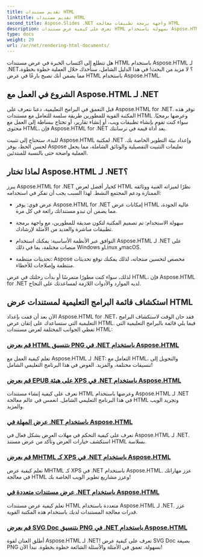 ```yaml
---
title: تقديم مستندات HTML
linktitle: تقديم مستندات HTML
second_title: Aspose.Slides .NET واجهة برمجة تطبيقات معالجة HTML
description: تعرف على كيفية عرض مستندات HTML بسهولة باستخدام Aspose.HTML لبرامج .NET التعليمية. استكشف قائمة شاملة من البرامج التعليمية لإتقان عرض HTML.
type: docs
weight: 29
url: /ar/net/rendering-html-documents/
---
```


هل تتطلع إلى اكتساب الخبرة في عرض مستندات HTML باستخدام Aspose.HTML لـ .NET؟ لا مزيد من البحث! في هذا الدليل الشامل، سنأخذك خلال العملية خطوة بخطوة، مما يضمن أنك تصبح بارعًا في عرض HTML باستخدام Aspose.HTML.

## الشروع في العمل مع Aspose.HTML لـ .NET

قبل التعمق في البرامج التعليمية، دعنا نتعرف على Aspose.HTML for .NET. توفر هذه المكتبة القوية للمطورين طريقة سلسة للتعامل مع مستندات HTML وعرضها برمجيًا. سواء كنت تقوم بإنشاء تطبيقات ويب، أو إنشاء تقارير، أو تحتاج ببساطة إلى العمل مع محتوى HTML، فإن Aspose.HTML for .NET يعد أداة قيمة في ترسانتك.

للبدء، ستحتاج إلى تثبيت Aspose.HTML لمكتبة .NET وإعداد بيئة التطوير الخاصة بك. لحسن الحظ، يوفر Aspose تعليمات التثبيت التفصيلية والوثائق الشاملة، مما يجعل العملية واضحة حتى بالنسبة للمبتدئين.

## لماذا تختار Aspose.HTML لـ .NET؟

يبرز Aspose.HTML for .NET كخيار أفضل لعرض HTML نظرًا لميزاته الغنية ووثائقه الممتازة ودعم المجتمع النشط. لهذا السبب يجب أن تفكر في استخدامه:

- عرض قوي: يوفر Aspose.HTML for .NET إمكانات عرض HTML عالية الجودة، مما يضمن أن تبدو مستنداتك رائعة في كل مرة.

- سهولة الاستخدام: تم تصميم المكتبة لتكون صديقة للمطورين، مع واجهة برمجة تطبيقات مباشرة والعديد من الأمثلة لإرشادك.

- التوافق عبر الأنظمة الأساسية: يمكنك استخدام Aspose.HTML لـ .NET على منصات مختلفة، بما في ذلك Windows وLinux وmacOS.

- تحديثات منتظمة: Aspose مخصص لتحسين منتجاته، لذلك يمكنك توقع تحديثات منتظمة وإصلاحات للأخطاء.

لذلك، سواء كنت مطورًا متمرسًا أو بدأت رحلتك في عرض HTML، فإن Aspose.HTML for .NET لديه الموارد والأدوات اللازمة لمساعدتك على النجاح.

## استكشاف قائمة البرامج التعليمية لمستندات عرض HTML

الآن بعد أن قمت بإعداد Aspose.HTML for .NET، فقد حان الوقت لاستكشاف البرامج التعليمية التي ستساعدك على إتقان عرض HTML. فيما يلي قائمة بالبرامج التعليمية التي تغطي الجوانب المختلفة لعرض مستندات HTML:

### [قم بعرض HTML بتنسيق PNG في .NET باستخدام Aspose.HTML](./render-html-as-png/)
تعلم كيفية العمل مع Aspose.HTML لـ .NET: التعامل مع HTML، والتحويل إلى تنسيقات مختلفة، والمزيد. الغوص في هذا البرنامج التعليمي الشامل!
### [قم بعرض EPUB على هيئة XPS في .NET باستخدام Aspose.HTML](./render-epub-as-xps/)
تعرف على كيفية إنشاء مستندات HTML وعرضها باستخدام Aspose.HTML لـ .NET في هذا البرنامج التعليمي الشامل. انغمس في عالم معالجة HTML وتجريد الويب والمزيد.
### [عرض المهلة في .NET باستخدام Aspose.HTML](./rendering-timeout/)
تعرف على كيفية التحكم في مهلات العرض بشكل فعال في Aspose.HTML لـ .NET. استكشف خيارات العرض وتأكد من عرض مستند HTML بسلاسة.
### [قم بعرض MHTML كـ XPS في .NET باستخدام Aspose.HTML](./render-mhtml-as-xps/)
 تعلم كيفية عرض MHTML كـ XPS في .NET باستخدام Aspose.HTML. عزز مهاراتك في معالجة HTML وعزز مشاريع تطوير الويب الخاصة بك!
### [عرض مستندات متعددة في .NET باستخدام Aspose.HTML](./render-multiple-documents/)
تعلم كيفية عرض مستندات HTML متعددة باستخدام Aspose.HTML لـ .NET. عزز قدرات معالجة المستندات لديك باستخدام هذه المكتبة القوية.
### [قم بعرض SVG Doc بتنسيق PNG في .NET باستخدام Aspose.HTML](./render-svg-doc-as-png/)
أطلق العنان لقوة Aspose.HTML لـ .NET! تعرف على كيفية عرض SVG Doc بصيغة PNG بسهولة. تعمق في الأمثلة والأسئلة الشائعة خطوة بخطوة. نبدأ الآن!